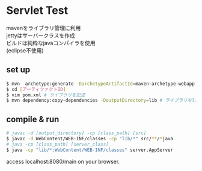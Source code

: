 # Servlet Test

mavenをライブラリ管理に利用  
jettyはサーバークラスを作成  
ビルドは純粋なjavaコンパイラを使用  
(eclipse不使用)  

## set up

```bash
$ mvn  archetype:generate -DarchetypeArtifactId=maven-archetype-webapp # webapp用 コマンド
$ cd [アーティファクトID]
$ vim pom.xml # ライブラリを記述
$ mvn dependency:copy-dependencies -DoutputDirectory=lib # ライブラリをlibディレクトリにダウンロード
```

## compile & run

```bash
# javac -d [output_directory] -cp [class_path] [src]
$ javac -d WebContent/WEB-INF/classes -cp "lib/*" src/**/*java
# java -cp [class_path] [server_class]
$ java -cp "lib/*:WebContent/WEB-INF/classes" server.AppServer
```
access localhost:8080/main on your browser.
